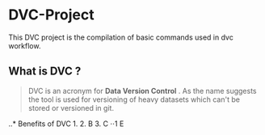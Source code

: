 # DVC-Project

This DVC project is the compilation of basic commands used in dvc workflow.

## What is DVC ?
> DVC is an acronym for **Data Version Control** . As the name suggests the tool is used for versioning of heavy datasets which can't be stored or versioned in git.

..* Benefits of DVC
1. 
2. B
3. C
⋅⋅1 E

